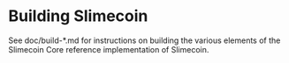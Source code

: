 Building Slimecoin
================

See doc/build-*.md for instructions on building the various
elements of the Slimecoin Core reference implementation of Slimecoin.
